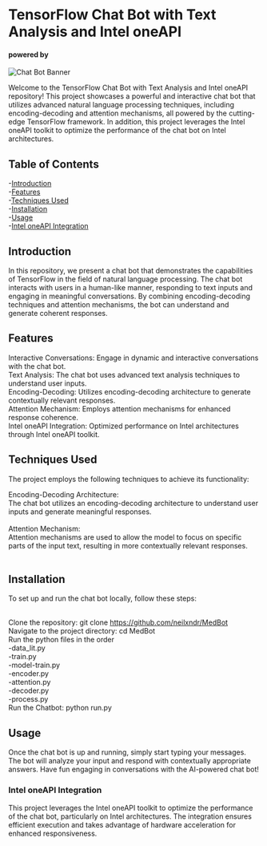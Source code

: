 # TensorFlow Chat Bot with Text Analysis and Intel oneAPI

#### powered by
![Chat Bot Banner]([https://www.google.com/url?sa=i&url=https%3A%2F%2Fwww.intel.com%2Fcontent%2Fwww%2Fus%2Fen%2Fdeveloper%2Ftools%2Foneapi%2Ftoolkits.html&psig=AOvVaw0eWrg8n3rA-JvYh6YviX9O&ust=1691902691670000&source=images&cd=vfe&opi=89978449&ved=0CBEQjRxqFwoTCJjTsuyq1oADFQAAAAAdAAAAABAD](https://www.intel.com/content/dam/develop/public/us/en/images/thumbnails/tool-thumbnail-beta-oneapi-logo.jpg))

Welcome to the TensorFlow Chat Bot with Text Analysis and Intel oneAPI repository! This project showcases a powerful and interactive chat bot that utilizes advanced natural language processing techniques, including encoding-decoding and attention mechanisms, all powered by the cutting-edge TensorFlow framework. In addition, this project leverages the Intel oneAPI toolkit to optimize the performance of the chat bot on Intel architectures.

## Table of Contents
-[Introduction](#introduction)<br>
-[Features](#features)<br>
-[Techniques Used](#techniques_used)<br>
-[Installation](#installation)<br>
-[Usage](#usage)<br>
-[Intel oneAPI Integration](#inteloneapiintegration)<br>

## Introduction
In this repository, we present a chat bot that demonstrates the capabilities of TensorFlow in the field of natural language processing. The chat bot interacts with users in a human-like manner, responding to text inputs and engaging in meaningful conversations. By combining encoding-decoding techniques and attention mechanisms, the bot can understand and generate coherent responses.

## Features
Interactive Conversations: Engage in dynamic and interactive conversations with the chat bot.<br>
Text Analysis: The chat bot uses advanced text analysis techniques to understand user inputs.<br>
Encoding-Decoding: Utilizes encoding-decoding architecture to generate contextually relevant responses.<br>
Attention Mechanism: Employs attention mechanisms for enhanced response coherence.<br>
Intel oneAPI Integration: Optimized performance on Intel architectures through Intel oneAPI toolkit.<br>

## Techniques Used
The project employs the following techniques to achieve its functionality:

Encoding-Decoding Architecture: <br>
The chat bot utilizes an encoding-decoding architecture to understand user inputs and generate meaningful responses.<br><br>
Attention Mechanism:<br>
Attention mechanisms are used to allow the model to focus on specific parts of the input text, resulting in more contextually relevant responses.<br><br>

## Installation
To set up and run the chat bot locally, follow these steps:<br><br>

Clone the repository: git clone https://github.com/neilxndr/MedBot<br>
Navigate to the project directory: cd MedBot<br>
Run the python files in the order<br>
-data_lit.py<br>
-train.py<br>
-model-train.py<br>
-encoder.py<br>
-attention.py<br>
-decoder.py<br>
-process.py<br>
Run the Chatbot: python run.py

## Usage
Once the chat bot is up and running, simply start typing your messages. The bot will analyze your input and respond with contextually appropriate answers. Have fun engaging in conversations with the AI-powered chat bot!

### Intel oneAPI Integration
This project leverages the Intel oneAPI toolkit to optimize the performance of the chat bot, particularly on Intel architectures. The integration ensures efficient execution and takes advantage of hardware acceleration for enhanced responsiveness.

